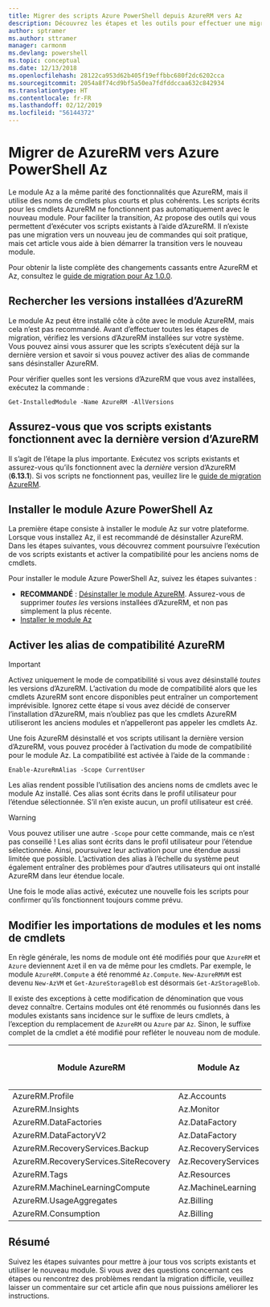 ```yaml
---
title: Migrer des scripts Azure PowerShell depuis AzureRM vers Az
description: Découvrez les étapes et les outils pour effectuer une migration des scripts à partir du module AzureRM vers le nouveau module Az.
author: sptramer
ms.author: sttramer
manager: carmonm
ms.devlang: powershell
ms.topic: conceptual
ms.date: 12/13/2018
ms.openlocfilehash: 28122ca953d62b405f19effbbc680f2dc6202cca
ms.sourcegitcommit: 2054a8f74cd9bf5a50ea7fdfddccaa632c842934
ms.translationtype: HT
ms.contentlocale: fr-FR
ms.lasthandoff: 02/12/2019
ms.locfileid: "56144372"
---
```

# <a name="migrate-from-azurerm-to-azure-powershell-az"></a>Migrer de AzureRM vers Azure PowerShell Az

Le module Az a la même parité des fonctionnalités que AzureRM, mais il utilise des noms de cmdlets plus courts et plus cohérents.
Les scripts écrits pour les cmdlets AzureRM ne fonctionnent pas automatiquement avec le nouveau module. Pour faciliter la transition, Az propose des outils qui vous permettent d’exécuter vos scripts existants à l’aide d’AzureRM. Il n’existe pas une migration vers un nouveau jeu de commandes qui soit pratique, mais cet article vous aide à bien démarrer la transition vers le nouveau module.

Pour obtenir la liste complète des changements cassants entre AzureRM et Az, consultez le [guide de migration pour Az 1.0.0](migrate-az-1.0.0.md).

## <a name="check-for-installed-versions-of-azurerm"></a>Rechercher les versions installées d’AzureRM

Le module Az peut être installé côte à côte avec le module AzureRM, mais cela n’est pas recommandé. Avant d’effectuer toutes les étapes de migration, vérifiez les versions d’AzureRM installées sur votre système. Vous pouvez ainsi vous assurer que les scripts s’exécutent déjà sur la dernière version et savoir si vous pouvez activer des alias de commande sans désinstaller AzureRM.

Pour vérifier quelles sont les versions d’AzureRM que vous avez installées, exécutez la commande :

```powershell-interactive
Get-InstalledModule -Name AzureRM -AllVersions
```

## <a name="ensure-your-existing-scripts-work-with-the-latest-azurerm-release"></a>Assurez-vous que vos scripts existants fonctionnent avec la dernière version d’AzureRM

Il s’agit de l’étape la plus importante. Exécutez vos scripts existants et assurez-vous qu’ils fonctionnent avec la _dernière_ version d’AzureRM (__6.13.1__). Si vos scripts ne fonctionnent pas, veuillez lire le [guide de migration AzureRM](/powershell/azure/azurerm/migration-guide.6.0.0).

## <a name="install-the-azure-powershell-az-module"></a>Installer le module Azure PowerShell Az

La première étape consiste à installer le module Az sur votre plateforme. Lorsque vous installez Az, il est recommandé de désinstaller AzureRM. Dans les étapes suivantes, vous découvrez comment poursuivre l’exécution de vos scripts existants et activer la compatibilité pour les anciens noms de cmdlets.

Pour installer le module Azure PowerShell Az, suivez les étapes suivantes :

* __RECOMMANDÉ__ : [Désinstaller le module AzureRM](/powershell/azure/uninstall-az-ps#uninstall-the-azurerm-module).
  Assurez-vous de supprimer _toutes les_ versions installées d’AzureRM, et non pas simplement la plus récente.
* [Installer le module Az](install-az-ps.md)

## <a name="a-namealiasesenable-azurerm-compatibility-aliases"></a><a name="aliases"/>Activer les alias de compatibilité AzureRM 

> [!IMPORTANT]
>
> Activez uniquement le mode de compatibilité si vous avez désinstallé _toutes_ les versions d’AzureRM. L’activation du mode de compatibilité alors que les cmdlets AzureRM sont encore disponibles peut entraîner un comportement imprévisible. Ignorez cette étape si vous avez décidé de conserver l’installation d’AzureRM, mais n’oubliez pas que les cmdlets AzureRM utiliseront les anciens modules et n’appelleront pas appeler les cmdlets Az.

Une fois AzureRM désinstallé et vos scripts utilisant la dernière version d’AzureRM, vous pouvez procéder à l’activation du mode de compatibilité pour le module Az. La compatibilité est activée à l’aide de la commande :

```powershell-interactive
Enable-AzureRmAlias -Scope CurrentUser
```

Les alias rendent possible l’utilisation des anciens noms de cmdlets avec le module Az installé. Ces alias sont écrits dans le profil utilisateur pour l’étendue sélectionnée. S’il n’en existe aucun, un profil utilisateur est créé.

> [!WARNING]
>
> Vous pouvez utiliser une autre `-Scope` pour cette commande, mais ce n’est pas conseillé ! Les alias sont écrits dans le profil utilisateur pour l’étendue sélectionnée. Ainsi, poursuivez leur activation pour une étendue aussi limitée que possible. L’activation des alias à l’échelle du système peut également entraîner des problèmes pour d’autres utilisateurs qui ont installé AzureRM dans leur étendue locale.

Une fois le mode alias activé, exécutez une nouvelle fois les scripts pour confirmer qu’ils fonctionnent toujours comme prévu. 

## <a name="change-module-imports-and-cmdlet-names"></a>Modifier les importations de modules et les noms de cmdlets

En règle générale, les noms de module ont été modifiés pour que `AzureRM` et `Azure` deviennent `Az`et il en va de même pour les cmdlets.
Par exemple, le module `AzureRM.Compute` a été renommé `Az.Compute`. `New-AzureRMVM` est devenu `New-AzVM` et `Get-AzureStorageBlob` est désormais `Get-AzStorageBlob`.

Il existe des exceptions à cette modification de dénomination que vous devez connaître. Certains modules ont été renommés ou fusionnés dans les modules existants sans incidence sur le suffixe de leurs cmdlets, à l’exception du remplacement de `AzureRM` ou `Azure` par `Az`. Sinon, le suffixe complet de la cmdlet a été modifié pour refléter le nouveau nom de module.

| Module AzureRM | Module Az | Suffixe de cmdlet modifié ? |
|----------------|-----------|------------------------|
| AzureRM.Profile | Az.Accounts | OUI |
| AzureRM.Insights | Az.Monitor | OUI |
| AzureRM.DataFactories | Az.DataFactory | OUI |
| AzureRM.DataFactoryV2 | Az.DataFactory | OUI |
| AzureRM.RecoveryServices.Backup | Az.RecoveryServices | Non  |
| AzureRM.RecoveryServices.SiteRecovery | Az.RecoveryServices | Non  |
| AzureRM.Tags | Az.Resources | Non  |
| AzureRM.MachineLearningCompute | Az.MachineLearning | Non  |
| AzureRM.UsageAggregates | Az.Billing | Non  |
| AzureRM.Consumption | Az.Billing | Non  |

## <a name="summary"></a>Résumé

Suivez les étapes suivantes pour mettre à jour tous vos scripts existants et utiliser le nouveau module. Si vous avez des questions concernant ces étapes ou rencontrez des problèmes rendant la migration difficile, veuillez laisser un commentaire sur cet article afin que nous puissions améliorer les instructions.
